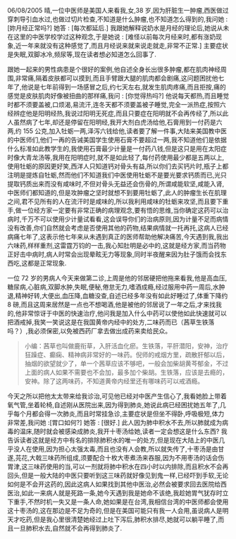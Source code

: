 06/08/2005 晴,一位中医师是美国人来看我,女,38 岁,因为肝脏生一肿瘤,西医做过穿刺导引血水过,也做过切片检查,不知道是什么肿瘤,也不知道怎么得到的,我问她 : [妳月经正常吗?] 她答 : [每次都延后.] 我跟她解释说奶水是月经的理论后,她说从未在这里的中医学校学过这种观念,于是她说 : [难怪以前每次月经来时,都有涨奶现象,近一年来就没有这种感觉了,而且月经说来就来说走就走,非常不正常.] 主要症状是失眠,双脚冰冷,频尿等,现在读者想必知道怎么回事了.

跟她一起来的男性病患是个很好的案例,他自述全身长出很多肿瘤,都在肌肉神经周围,非常痛,隔着皮肤都可以摸到,而且手臂跟大腿的肌肉都会剧痛,这问题困扰他七年了,他说是七年前得到一场感冒之后,约七天左右,就发生肌肉疼痛,而且拒按,痛的感觉是皮肤肌肉好像被扭曲的那样痛,我问 : [你觉得热吗?] 他说每天都热,而且睡觉时都不须要盖被,口烦渴,易流汗,连冬天都不须要盖被子睡觉,完全一派热症,按照六经辨症他是阳明经热,我说过阳明无死症,而且只要症在阳明就不会再传经了,所以此人虽然病了七年,却还是停留在阳明经,我开大剂白虎汤给他,石膏用到一付药是六两,约 155 公克,加入牡蛎一两,泽泻六钱给他,读者要了解一件事,大陆来美国教中医的中医师们,他们一再的告诫美国学生使用石膏不要超过一两,我不知道他们是依据什么标准如此教学生的,我使用石膏最少计量是一付药八钱,但是这只是用在太阳症时像大青龙汤等,我用在阳明症时,就不是如此轻了,每付药使用最少都是五两以上,使用牡蛎的原因更好笑,西洋人只知道钙对骨头有益,所以你们去买钙片时,瓶子上都注明是提炼自牡蛎,然而他们不知道我们中医使用牡蛎不是要光要求钙质而已,光只提取钙质出来而没有咸味时,不但对骨头无益还会伤骨的,所谓咸能软坚,咸能入肾,中医师们都知道的,但是攻肿瘤之坚时就想不到要用牡蛎了,此人的肿瘤生长在肌理之间,君不见所有的人在流汗时是咸味的,所以我利用咸味的牡蛎来攻坚,而且要下重手,做一位经方家一定要有非常正确的病理观念,要有悟的思维,当你确定这药可以治病时,千万不可以使用少计量试看看,这会误导你们的治病原则,因为计量不足而病情没有改善,你们自然就会考虑是否使用其他的药物,结果病情就一托再托,这病人已经病痛七年了,这表示他七年来从未遇到真正的医师帮助他解决痛苦,今天遇到我,我出六味药,样样重剂,这雷霆万钧的一击,我心知肚明是必中的,这就是经方家,而当药物正好击中病时,病人时常会出现晕眩无力等现象,同时半夜醒来因为肚子饿而会找东西吃,这都是正常现象.

一位 72 岁的男病人今天来做第二诊,上周是他的邻居硬把他拖来看我,他是高血压,糖尿病,心脏病,双脚水肿,失眠,便秘,倦怠无力,嗜酒成瘾,经过服用中药一周后,水肿退,精神好转,大便出,血压降,血糖没查,自述已经多年没有如此好睡过了,体重下降约 8 磅,而且这周来居然是一点也不想喝酒,他是被他的邻居说了一年之后,才来找我的,他非常惊讶于中医的快速治疗,他问我是加入什么中药可以使他如此快速就可以把酒戒掉,我笑一笑说这是在我国黄帝内经中的处方,二味药而已（茜草生铁落吗？）,我必须保密,以免被西药厂拿去做出成药来卖给民众。

> 小编：茜草也叫做鹿衔草，入肝活血化瘀。生铁落，平肝潜阳，安神，治疗狂躁症、癫痫、精神病非常好的一味药。倪师的戒烟方里，疏散肝郁以后，抽烟的欲望就少了，单一个茜草应该不够吧，一般会加柴胡黄芩郁金，不过上面的病人如果不需要也不会加，最多加个柴胡。生铁落，应该是去瘾的，安神。除了这两味药，不知道黄帝内经里还有哪味药可以戒酒瘾。

今天之所以把他太太带来给我诊治,可见他已经对中医产生信心了,我看她脸上带着氧气管,坐着轮椅,自述刚从医院出来,因为得到肺炎,她说此病已经困扰她五年了,几乎每个月都会得一次肺炎,而且时常挂急诊,主要症状是但坐不得卧,呼吸极短,体力非常差,我问她 :[胃口如何?] 她答 : [很好.] 此人因为肺中积水不去,所以肺就成为病毒的温床,随时就会被感染成肺炎,我开十枣汤给她,读者一定会想这是什么东西? 我告诉读者这就是经方中有名的排除肺积水的唯一的处方,但是现在大陆上的中医几乎没人在使用,因为担心太强太毒,而且也没有人会教,所以就失传了,十枣汤是由甘遂,芫花,大戟三味药所组成,须要配合十枚大枣煮汤来吞服,因为不用枣汤的话会伤胃津,这三味药使用的当,可以一剂就将肺中积水在四小时以内排除,而且积水不会再回头,但是一般大陆的中医只要听到这三味药就好像见到鬼一样,已经吓到手软,无论如何是不会开这药的,因此这病人如果找到其他中医治,必然会被要求回去医院给西医治,如此一来病人就是死路一条,她今天遇到我是她命不该绝,我趁她胃气犹存时立下重手,不然时机一失又是一条人命,她如果是在台湾,我相信台湾的中医师都会使用这十枣汤的,这在那边是不足为奇的,但是在美国可能只有我一人会用,虽说病人是明天才吃药,但是我心里很清楚她经过上吐下泻后,肺积水排尽,她就可以躺平睡了,而且一旦肺积水去,自然就不会再得到肺炎了.
